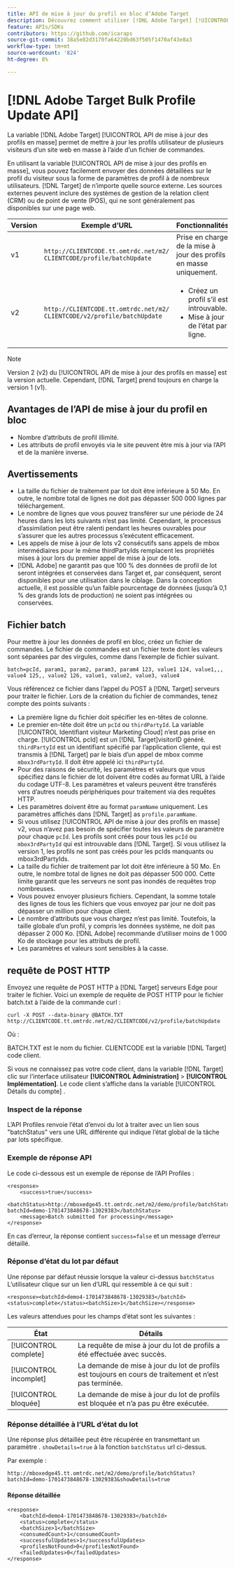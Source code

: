 ```yaml
---
title: API de mise à jour du profil en bloc d’Adobe Target
description: Découvrez comment utiliser [!DNL Adobe Target] [!UICONTROL API de mise à jour des profils en masse] pour envoyer des données de profil de plusieurs visiteurs à [!DNL Target].
feature: APIs/SDKs
contributors: https://github.com/icaraps
source-git-commit: 38a5e82d3170fa64220bd63f505f1470af43e8a3
workflow-type: tm+mt
source-wordcount: '824'
ht-degree: 8%

---
```


# [!DNL Adobe Target Bulk Profile Update API]

La variable [!DNL Adobe Target] [!UICONTROL API de mise à jour des profils en masse] permet de mettre à jour les profils utilisateur de plusieurs visiteurs d’un site web en masse à l’aide d’un fichier de commandes.

En utilisant la variable [!UICONTROL API de mise à jour des profils en masse], vous pouvez facilement envoyer des données détaillées sur le profil du visiteur sous la forme de paramètres de profil à de nombreux utilisateurs. [!DNL Target] de n’importe quelle source externe. Les sources externes peuvent inclure des systèmes de gestion de la relation client (CRM) ou de point de vente (POS), qui ne sont généralement pas disponibles sur une page web.

| Version | Exemple d’URL | Fonctionnalités |
| --- | --- | --- |
| v1 | `http://CLIENTCODE.tt.omtrdc.net/m2/ CLIENTCODE/profile/batchUpdate` | Prise en charge de la mise à jour des profils en masse uniquement. |
| v2 | `http://CLIENTCODE.tt.omtrdc.net/m2/ CLIENTCODE/v2/profile/batchUpdate` | <ul><li>Créez un profil s’il est introuvable.</li><li>Mise à jour de l’état par ligne.</li></ul> |

>[!NOTE]
>
>Version 2 (v2) du [!UICONTROL API de mise à jour des profils en masse] est la version actuelle. Cependant, [!DNL Target] prend toujours en charge la version 1 (v1).

## Avantages de l’API de mise à jour du profil en bloc

* Nombre d’attributs de profil illimité.
* Les attributs de profil envoyés via le site peuvent être mis à jour via l’API et de la manière inverse.

## Avertissements

* La taille du fichier de traitement par lot doit être inférieure à 50 Mo. En outre, le nombre total de lignes ne doit pas dépasser 500 000 lignes par téléchargement.
* Le nombre de lignes que vous pouvez transférer sur une période de 24 heures dans les lots suivants n’est pas limité. Cependant, le processus d’assimilation peut être ralenti pendant les heures ouvrables pour s’assurer que les autres processus s’exécutent efficacement.
* Les appels de mise à jour de lots v2 consécutifs sans appels de mbox intermédiaires pour le même thirdPartyIds remplacent les propriétés mises à jour lors du premier appel de mise à jour de lots.
* [!DNL Adobe] ne garantit pas que 100 % des données de profil de lot seront intégrées et conservées dans Target et, par conséquent, seront disponibles pour une utilisation dans le ciblage. Dans la conception actuelle, il est possible qu’un faible pourcentage de données (jusqu’à 0,1 % des grands lots de production) ne soient pas intégrées ou conservées.

## Fichier batch

Pour mettre à jour les données de profil en bloc, créez un fichier de commandes. Le fichier de commandes est un fichier texte dont les valeurs sont séparées par des virgules, comme dans l’exemple de fichier suivant.

``````
batch=pcId, param1, param2, param3, param4 123, value1 124, value1,,, value4 125,, value2 126, value1, value2, value3, value4
``````

Vous référencez ce fichier dans l’appel du POST à [!DNL Target] serveurs pour traiter le fichier. Lors de la création du fichier de commandes, tenez compte des points suivants :

* La première ligne du fichier doit spécifier les en-têtes de colonne.
* Le premier en-tête doit être un `pcId` ou `thirdPartyId`. La variable [!UICONTROL Identifiant visiteur Marketing Cloud] n’est pas prise en charge. [!UICONTROL pcId] est un [!DNL Target]visitorID généré. `thirdPartyId` est un identifiant spécifié par l’application cliente, qui est transmis à [!DNL Target] par le biais d’un appel de mbox comme `mbox3rdPartyId`. Il doit être appelé ici `thirdPartyId`.
* Pour des raisons de sécurité, les paramètres et valeurs que vous spécifiez dans le fichier de lot doivent être codés au format URL à l’aide du codage UTF-8. Les paramètres et valeurs peuvent être transférés vers d’autres noeuds périphériques pour traitement via des requêtes HTTP.
* Les paramètres doivent être au format `paramName` uniquement. Les paramètres affichés dans [!DNL Target] as `profile.paramName`.
* Si vous utilisez [!UICONTROL API de mise à jour des profils en masse] v2, vous n’avez pas besoin de spécifier toutes les valeurs de paramètre pour chaque `pcId`. Les profils sont créés pour tous les `pcId` ou `mbox3rdPartyId` qui est introuvable dans [!DNL Target]. Si vous utilisez la version 1, les profils ne sont pas créés pour les pcIds manquants ou mbox3rdPartyIds.
* La taille du fichier de traitement par lot doit être inférieure à 50 Mo. En outre, le nombre total de lignes ne doit pas dépasser 500 000. Cette limite garantit que les serveurs ne sont pas inondés de requêtes trop nombreuses.
* Vous pouvez envoyer plusieurs fichiers. Cependant, la somme totale des lignes de tous les fichiers que vous envoyez par jour ne doit pas dépasser un million pour chaque client.
* Le nombre d’attributs que vous chargez n’est pas limité. Toutefois, la taille globale d’un profil, y compris les données système, ne doit pas dépasser 2 000 Ko. [!DNL Adobe] recommande d’utiliser moins de 1 000 Ko de stockage pour les attributs de profil.
* Les paramètres et valeurs sont sensibles à la casse.

## requête de POST HTTP

Envoyez une requête de POST HTTP à [!DNL Target] serveurs Edge pour traiter le fichier. Voici un exemple de requête de POST HTTP pour le fichier batch.txt à l’aide de la commande curl :

``````
curl -X POST --data-binary @BATCH.TXT http://CLIENTCODE.tt.omtrdc.net/m2/CLIENTCODE/v2/profile/batchUpdate
``````

Où :

BATCH.TXT est le nom du fichier. CLIENTCODE est la variable [!DNL Target] code client.

Si vous ne connaissez pas votre code client, dans la variable [!DNL Target] clic sur l’interface utilisateur **[!UICONTROL Administration]** > **[!UICONTROL Implémentation]**. Le code client s’affiche dans la variable [!UICONTROL Détails du compte] .

### Inspect de la réponse

L’API Profiles renvoie l’état d’envoi du lot à traiter avec un lien sous &quot;batchStatus&quot; vers une URL différente qui indique l’état global de la tâche par lots spécifique.

### Exemple de réponse API

Le code ci-dessous est un exemple de réponse de l’API Profiles :

```
<response>
    <success>true</success>
    <batchStatus>http://mboxedge45.tt.omtrdc.net/m2/demo/profile/batchStatus?batchId=demo-1701473848678-13029383</batchStatus>
    <message>Batch submitted for processing</message>
</response>
```

En cas d’erreur, la réponse contient `success=false` et un message d’erreur détaillé.

### Réponse d’état du lot par défaut

Une réponse par défaut réussie lorsque la valeur ci-dessus `batchStatus` L’utilisateur clique sur un lien d’URL qui ressemble à ce qui suit :

```
<response><batchId>demo4-1701473848678-13029383</batchId><status>complete</status><batchSize>1</batchSize></response>
```

Les valeurs attendues pour les champs d’état sont les suivantes :

| État | Détails |
| --- | --- |
| [!UICONTROL complete] | La requête de mise à jour du lot de profils a été effectuée avec succès. |
| [!UICONTROL incomplet] | La demande de mise à jour du lot de profils est toujours en cours de traitement et n’est pas terminée. |
| [!UICONTROL bloquée] | La demande de mise à jour du lot de profils est bloquée et n’a pas pu être exécutée. |

### Réponse détaillée à l’URL d’état du lot

Une réponse plus détaillée peut être récupérée en transmettant un paramètre . `showDetails=true` à la fonction `batchStatus` url ci-dessus.

Par exemple :

```
http://mboxedge45.tt.omtrdc.net/m2/demo/profile/batchStatus?batchId=demo-1701473848678-13029383&showDetails=true
```

#### Réponse détaillée

```
<response>
    <batchId>demo4-1701473848678-13029383</batchId>
    <status>complete</status>
    <batchSize>1</batchSize>
    <consumedCount>1</consumedCount>
    <successfulUpdates>1</successfulUpdates>
    <profilesNotFound>0</profilesNotFound>
    <failedUpdates>0</failedUpdates>
</response>
```
